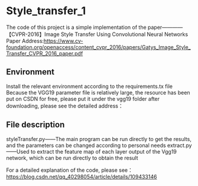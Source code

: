 # Style_transfer_1

The code of this project is a simple implementation of the paper————【CVPR-2016】Image Style Transfer Using Convolutional Neural Networks
Paper Address:https://www.cv-foundation.org/openaccess/content_cvpr_2016/papers/Gatys_Image_Style_Transfer_CVPR_2016_paper.pdf

Environment
---------------------

Install the relevant environment according to the requirements.tx file
Because the VGG19 parameter file is relatively large, the resource has been put on CSDN for free, please put it under the vgg19 folder after downloading, please see the detailed address：


File description
-------
styleTransfer.py——The main program can be run directly to get the results, and the parameters can be changed according to personal needs
extract.py——Used to extract the feature map of each layer output of the Vgg19 network, which can be run directly to obtain the result

For a detailed explanation of the code, please see：https://blog.csdn.net/qq_40298054/article/details/109433146

